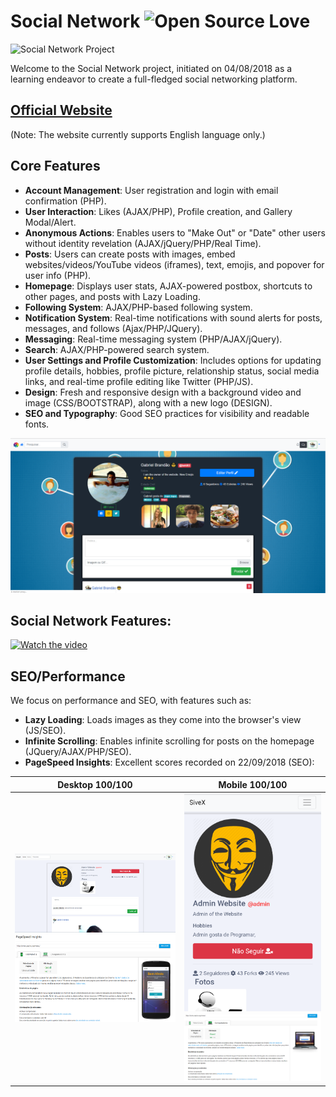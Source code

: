# Social Network ![Open Source Love](https://badges.frapsoft.com/os/v1/open-source.svg?v=103)

![Social Network Project](https://socialify.git.ci/bakill3/social_network/image?language=1&name=1&owner=1&pattern=Plus&stargazers=1&theme=Light)

Welcome to the Social Network project, initiated on 04/08/2018 as a learning endeavor to create a full-fledged social networking platform.

## [Official Website](https://network.socialsivex.com/)
(Note: The website currently supports English language only.)

## Core Features

- **Account Management**: User registration and login with email confirmation (PHP).
- **User Interaction**: Likes (AJAX/PHP), Profile creation, and Gallery Modal/Alert.
- **Anonymous Actions**: Enables users to "Make Out" or "Date" other users without identity revelation (AJAX/jQuery/PHP/Real Time).
- **Posts**: Users can create posts with images, embed websites/videos/YouTube videos (iframes), text, emojis, and popover for user info (PHP).
- **Homepage**: Displays user stats, AJAX-powered postbox, shortcuts to other pages, and posts with Lazy Loading.
- **Following System**: AJAX/PHP-based following system.
- **Notification System**: Real-time notifications with sound alerts for posts, messages, and follows (Ajax/PHP/JQuery).
- **Messaging**: Real-time messaging system (PHP/AJAX/jQuery).
- **Search**: AJAX/PHP-powered search system.
- **User Settings and Profile Customization**: Includes options for updating profile details, hobbies, profile picture, relationship status, social media links, and real-time profile editing like Twitter (PHP/JS).
- **Design**: Fresh and responsive design with a background video and image (CSS/BOOTSTRAP), along with a new logo (DESIGN).
- **SEO and Typography**: Good SEO practices for visibility and readable fonts.

![Social Network Screenshot](https://github.com/bakill3/social_network/blob/master/social2.png)

## Social Network Features:

[![Watch the video](https://img.youtube.com/vi/4SXMmKn_MYs/maxresdefault.jpg)](https://www.youtube.com/watch?v=4SXMmKn_MYs)



## SEO/Performance

We focus on performance and SEO, with features such as:

- **Lazy Loading**: Loads images as they come into the browser's view (JS/SEO).
- **Infinite Scrolling**: Enables infinite scrolling for posts on the homepage (JQuery/AJAX/PHP/SEO).
- **PageSpeed Insights**: Excellent scores recorded on 22/09/2018 (SEO):

| Desktop 100/100 | Mobile 100/100 |
|---|---|
| ![Desktop](https://github.com/bakill3/social_network/blob/master/desktop.png) ![Insights1](https://github.com/bakill3/social_network/blob/master/in1.png) | ![Mobile](https://github.com/bakill3/social_network/blob/master/mobile.png) ![Insights2](https://github.com/bakill3/social_network/blob/master/in2.png) |



